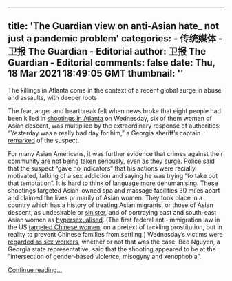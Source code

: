
---
title: 'The Guardian view on anti-Asian hate_ not just a pandemic problem'
categories: 
    - 传统媒体
    - 卫报 The Guardian - Editorial
author: 卫报 The Guardian - Editorial
comments: false
date: Thu, 18 Mar 2021 18:49:05 GMT
thumbnail: ''
---

<div>   
<p>The killings in Atlanta come in the context of a recent global surge in abuse and assaults, with deeper roots<br></p><p>The fear, anger and heartbreak felt when news broke that eight people had been killed in <a href="https://www.theguardian.com/us-news/2021/mar/17/atlanta-spa-shootings-what-we-know-so-far" title>shootings in Atlanta</a> on Wednesday, six of them women of Asian descent, was multiplied by the extraordinary response of authorities: “Yesterday was a really bad day for him,” a Georgia sheriff’s captain <a href="https://www.theguardian.com/us-news/2021/mar/17/jay-baker-bad-day-t-shirt-atlanta-spa-shooting" title>remarked</a> of the suspect.</p><p>For many Asian Americans, it was further evidence that crimes against their community <a href="https://www.theguardian.com/us-news/2021/mar/18/fbi-pressure-anti-asian-hate-crime-atlanta" title>are not being taken seriously</a>, even as they surge. Police said that the suspect “gave no indicators” that his actions were racially motivated, talking of a sex addiction and saying he was trying “to take out that temptation”. It is hard to think of language more dehumanising. These shootings targeted Asian-owned spa and massage facilities 30 miles apart and claimed the lives primarily of Asian women. They took place in a country which has a history of treating Asian migrants, or those of Asian descent, as undesirable or <a href="https://www.smithsonianmag.com/history/injustice-japanese-americans-internment-camps-resonates-strongly-180961422/" title>sinister</a>, and of portraying east and south-east Asian women as <a href="https://www.bitchmedia.org/article/the-madame-butterfly-effect-asian-fetish-history-pop-culture" title>hypersexualised</a>. (The first federal anti-immigration law in the US <a href="https://en.wikipedia.org/wiki/Page_Act_of_1875" title>targeted Chinese women</a>, on a pretext of tackling prostitution, but in reality to prevent Chinese families from settling.) Wednesday’s victims were <a href="https://www.theguardian.com/us-news/2021/mar/18/atlanta-spa-shootings-anti-sex-worker-racism-sexism" title>regarded as sex workers</a>, whether or not that was the case. Bee Nguyen, a Georgia state representative, said that the shooting appeared to be at the “intersection of gender-based violence, misogyny and xenophobia”.</p> <a href="https://www.theguardian.com/commentisfree/2021/mar/18/the-guardian-view-on-anti-asian-hate-not-just-a-pandemic-problem">Continue reading...</a>  
</div>
            